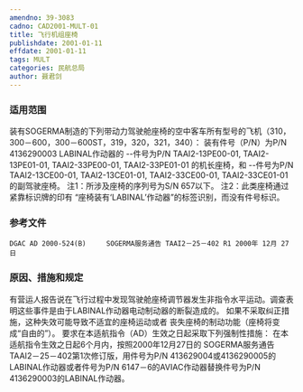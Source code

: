 ```yaml
---
amendno: 39-3083
cadno: CAD2001-MULT-01
title: 飞行机组座椅
publishdate: 2001-01-11
effdate: 2001-01-11
tags: MULT
categories: 民航总局
author: 聂君剑
---
```


### 适用范围 
装有SOGERMA制造的下列带动力驾驶舱座椅的空中客车所有型号的飞机（310，300－600，300－600ST，319，320，321，340）：
装有件号（P/N）为P/N 4136290003 LABINAL作动器的     --件号为P/N TAAI2-13PE00-01, TAAI2-13PE01-01, TAAI2-33PE00-01, TAAI2-33PE01-01 的机长座椅，和     --件号为P/N TAAI2-13CE00-01, TAAI2-13CE01-01, TAAI2-33CE00-01, TAAI2-33CE01-01的副驾驶座椅。
注1：所涉及座椅的序列号为S/N 657以下。     注2：此类座椅通过紧靠标识牌的印有 “座椅装有‘LABINAL’作动器”的标签识别，而没有件号标识。

### 参考文件
    DGAC AD 2000-524(B)     SOGERMA服务通告 TAAI2－25－402 R1 2000年 12月 27日

### 原因、措施和规定 
       
有营运人报告说在飞行过程中发现驾驶舱座椅调节器发生非指令水平运动。调查表明这些事件是由于LABINAL作动器电动制动器的断裂造成的。 
    如果不采取纠正措施，这种失效可能导致不适宜的座椅运动或者
丧失座椅的制动功能（座椅将变成“自由的”）。     要求在本适航指令（AD）生效之日起采取下列强制性措施：     在本适航指令生效之日起6个月内，按照2000年12月27日的
SOGERMA服务通告TAAI2－25－402第1次修订版，用件号为P/N 413629004或4136290005的LABINAL作动器或者件号为P/N 6147－6的AVIAC作动器替换件号为P/N 4136290003的LABINAL作动器。
